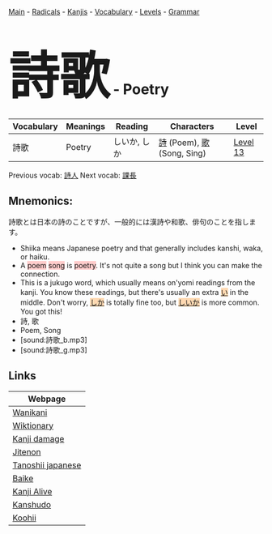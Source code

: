 <style> bigfont {font-size: 100px}</style>
[Main](../README.md) -
[Radicals](../radicals.md) -
[Kanjis](../kanjis.md) -
[Vocabulary](../vocabulary.md) -
[Levels](../levels.md) -
[Grammar](../grammar.md)
# <bigfont> 詩歌</bigfont> - Poetry 

| Vocabulary | Meanings | Reading | Characters | Level |
| --- | --- | --- | --- | --- |
| 詩歌 | Poetry | しいか, しか |  [詩](../kanjis/詩.md) (Poem), [歌](../kanjis/歌.md) (Song, Sing) | [Level 13](../levels/wk_level13.md) |

Previous vocab: [詩人](詩人.md) Next vocab: [課長](課長.md) 

## Mnemonics:
詩歌とは日本の詩のことですが、一般的には漢詩や和歌、俳句のことを指します。
* Shiika means Japanese poetry and that generally includes kanshi, waka, or haiku.
* A <span style="background-color:#ffcccb"> poem</span> <span style="background-color:#ffcccb"> song</span> is <span style="background-color:#ffcccb"> poetry</span>. It's not quite a song but I think you can make the connection.
* This is a jukugo word, which usually means on'yomi readings from the kanji. You know these readings, but there's usually an extra <span style="background-color:#fed8b1"> [い](https://jisho.org/search/い)</span> in the middle. Don't worry, <span style="background-color:#fed8b1"> [しか](https://jisho.org/search/しか)</span> is totally fine too, but <span style="background-color:#fed8b1"> [しいか](https://jisho.org/search/しいか)</span> is more common. You got this!
* 詩, 歌
* Poem, Song
* [sound:詩歌_b.mp3]
* [sound:詩歌_g.mp3]


## Links 

| Webpage |
| --- |
| [Wanikani          ](https://www.wanikani.com/kanji/詩歌) |
| [Wiktionary        ](https://en.wiktionary.org/wiki/詩歌) |
| [Kanji damage      ](http://www.kanjidamage.com/kanji/search?utf8=✓&q=詩歌) |
| [Jitenon           ](https://jitenon.com/kanji/詩歌) |
| [Tanoshii japanese ](https://www.tanoshiijapanese.com/dictionary/kanji.cfm?k=詩歌) |
| [Baike             ](https://baike.baidu.com/item/詩歌) |
| [Kanji Alive       ](https://app.kanjialive.com/詩歌) |
| [Kanshudo          ](https://www.kanshudo.com/searchmn?q=詩歌) |
| [Koohii            ](https://kanji.koohii.com/study/kanji/詩歌) |
